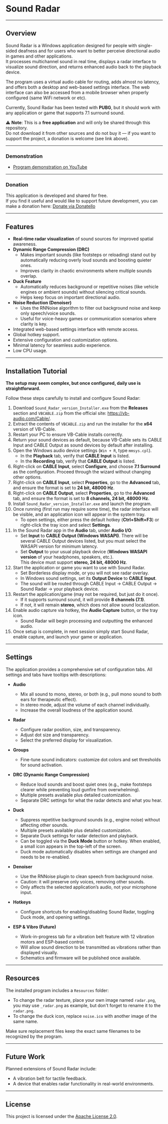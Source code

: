 # Sound Radar

---

## Overview  
Sound Radar is a Windows application designed for people with single-sided deafness and for users who want to better perceive directional audio in games and other applications.  
It processes multichannel sound in real time, displays a radar interface to visualize sound direction, and returns enhanced audio back to the playback device.  

The program uses a virtual audio cable for routing, adds almost no latency, and offers both a desktop and web-based settings interface. The web interface can also be accessed from a mobile browser when properly configured (same WiFi network or etc).  

Currently, Sound Radar has been tested with **PUBG**, but it should work with any application or game that supports 7.1 surround sound.  

⚠️ **Note**: This is a **free application** and will only be shared through this repository.  
Do not download it from other sources and do not buy it — if you want to support the project, a donation is welcome (see link above).

---

### Demonstration
- [Program demonstration on YouTube](https://youtu.be/sHK7LD7p8Ug)

---

### Donation
This application is developed and shared for free.  
If you find it useful and would like to support future development, you can make a donation here: [Donate via Donatello](https://donatello.to/sound-radar)  

---

## Features  
- **Real-time radar visualization** of sound sources for improved spatial awareness.  
- **Dynamic Range Compression (DRC)**  
  - Makes important sounds (like footsteps or reloading) stand out by automatically reducing overly loud sounds and boosting quieter ones.  
  - Improves clarity in chaotic environments where multiple sounds overlap.  
- **Duck Feature**  
  - Automatically reduces background or repetitive noises (like vehicle engines or ambient sounds) without silencing critical sounds.  
  - Helps keep focus on important directional audio.  
- **Noise Reduction (Denoiser)**  
  - Uses the RNNoise algorithm to filter out background noise and keep only speech/voice sounds.  
  - Useful for voice-heavy games or communication scenarios where clarity is key.  
- Integrated web-based settings interface with remote access.  
- Global hotkey support.  
- Extensive configuration and customization options.  
- Minimal latency for seamless audio experience.  
- Low CPU usage.

---

## Installation Tutorial  
**The setup may seem complex, but once configured, daily use is straightforward.**  

Follow these steps carefully to install and configure Sound Radar:

1. Download `Sound_Radar_version_Installer.exe` from the **Releases** section and `VBCABLE.zip` from the official site: https://vb-audio.com/Cable/.  
2. Extract the contents of `VBCABLE.zip` and run the installer for the **x64** version of VB-Cable.  
3. Restart your PC to ensure VB-Cable installs correctly.
4. Return your sound devices as default, because VB-Cable sets its CABLE Input and CABLE Output as sound devices by default after installing.
5. Open the Windows audio device settings (`Win + R`, type `mmsys.cpl`).  
   - In the **Playback** tab, verify that **CABLE Input** is listed.  
   - In the **Recording** tab, verify that **CABLE Output** is listed.  
6. Right-click on **CABLE Input**, select **Configure**, and choose **7.1 Surround** as the configuration. Proceed through the wizard without changing other options.  
7. Right-click on **CABLE Input**, select **Properties**, go to the **Advanced** tab, and ensure the format is set to **24 bit, 48000 Hz**.  
8. Right-click on **CABLE Output**, select **Properties**, go to the **Advanced** tab, and ensure the format is set to **8 channels, 24 bit, 48000 Hz**.  
9. Install `Sound_Radar_version_Installer.exe` and launch the program.  
10. Once running (first run may require some time), the radar interface will be visible, and an application icon will appear in the system tray.  
    - To open settings, either press the default hotkey (**Ctrl+Shift+F3**) or right-click the tray icon and select **Settings**.  
11. In the Sound Radar app in the **Audio** tab, under **Audio I/O**:  
    - Set **Input** to **CABLE Output (Windows WASAPI)**. There will be several CABLE Output devices listed, but you must select the WASAPI version for minimum latency.  
    - Set **Output** to your usual playback device (**Windows WASAPI version** of your headphones, speakers, etc.).  
      This device must support **stereo, 24 bit, 48000 Hz**.  
12. Start the application or game you want to use with Sound Radar.
    - Set Borderless display mode, or you will not see radar overlay.
    - In Windows sound settings, set its **Output Device** to **CABLE Input**.  
    - The sound will be routed through CABLE Input → CABLE Output → Sound Radar → your playback device.  
13. Restart the application/game (may not be required, but just do it once).  
    - If it supports surround sound, it will provide **8 channels (7.1)**.  
    - If not, it will remain **stereo**, which does not allow sound localization.  
14. Enable audio capture via hotkey, the **Audio Capture** button, or the tray icon.  
    - Sound Radar will begin processing and outputting the enhanced audio.  
15. Once setup is complete, in next session simply start Sound Radar, enable capture, and launch your game or application.

---

## Settings  
The application provides a comprehensive set of configuration tabs. All settings and tabs have tooltips with descriptions:  

- **Audio**  
  - Mix all sound to mono, stereo, or both (e.g., pull mono sound to both ears for therapeutic effect).  
  - In stereo mode, adjust the volume of each channel individually.  
  - Increase the overall loudness of the application sound.  

- **Radar**  
  - Configure radar position, size, and transparency.  
  - Adjust dot size and transparency.  
  - Select the preferred display for visualization.  

- **Groups**  
  - Fine-tune sound indicators: customize dot colors and set thresholds for sound activation.  

- **DRC (Dynamic Range Compression)**  
  - Reduce loud sounds and boost quiet ones (e.g., make footsteps clearer while preventing loud gunfire from overwhelming).  
  - Multiple presets available plus detailed customization.  
  - Separate DRC settings for what the radar detects and what you hear.  

- **Duck**  
  - Suppress repetitive background sounds (e.g., engine noise) without affecting other sounds.  
  - Multiple presets available plus detailed customization.  
  - Separate Duck settings for radar detection and playback.  
  - Can be toggled via the **Duck Mode** button or hotkey. When enabled, a small icon appears in the top-left of the screen.  
  - Duck mode automatically disables when settings are changed and needs to be re-enabled.  

- **Denoiser**  
  - Use the RNNoise plugin to clean speech from background noise.  
  - Caution: it will preserve only voices, removing other sounds.  
  - Only affects the selected application’s audio, not your microphone input.  

- **Hotkeys**  
  - Configure shortcuts for enabling/disabling Sound Radar, toggling Duck mode, and opening settings.  

- **ESP & Vibro (Future)**  
  - Work-in-progress tab for a vibration belt feature with 12 vibration motors and ESP-based control.  
  - Will allow sound direction to be transmitted as vibrations rather than displayed visually.  
  - Schematics and firmware will be published once available.

---

## Resources  
The installed program includes a `Resources` folder:  
- To change the radar texture, place your own image named `radar.png`, you may use `_radar.png` as example, but don't forget to rename it to the `radar.png`.  
- To change the duck icon, replace `noise.ico` with another image of the same name.  

Make sure replacement files keep the exact same filenames to be recognized by the program.  

---

## Future Work  
Planned extensions of Sound Radar include:  
- A vibration belt for tactile feedback.  
- A device that enables radar functionality in real-world environments.  

---

## License  
This project is licensed under the [Apache License 2.0](LICENSE).